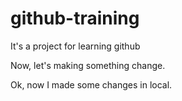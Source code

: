 # github-training
It's a project for learning github

Now, let's making something change.


Ok, now I made some changes in local.